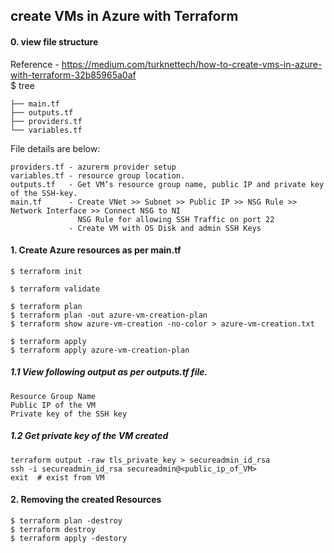 ## create VMs in Azure with Terraform

#### 0. view file structure
Reference - https://medium.com/turknettech/how-to-create-vms-in-azure-with-terraform-32b85965a0af</br>
$ tree  
```
├── main.tf
├── outputs.tf
├── providers.tf
└── variables.tf
```
File details are below:
```
providers.tf - azurerm provider setup
variables.tf - resource group location.
outputs.tf   - Get VM’s resource group name, public IP and private key of the SSH-key.
main.tf      - Create VNet >> Subnet >> Public IP >> NSG Rule >> Network Interface >> Connect NSG to NI 
               NSG Rule for allowing SSH Traffic on port 22 
             - Create VM with OS Disk and admin SSH Keys
```
#### 1. Create Azure resources as per main.tf 
```
$ terraform init

$ terraform validate 

$ terraform plan
$ terraform plan -out azure-vm-creation-plan
$ terraform show azure-vm-creation -no-color > azure-vm-creation.txt

$ terraform apply
$ terraform apply azure-vm-creation-plan
```
##### 1.1 View following output as per outputs.tf file.
```
Resource Group Name
Public IP of the VM
Private key of the SSH key
```
##### 1.2 Get private key of the VM created 
```
terraform output -raw tls_private_key > secureadmin_id_rsa
ssh -i secureadmin_id_rsa secureadmin@<public_ip_of_VM>
exit  # exist from VM
```
#### 2. Removing the created Resources
```
$ terraform plan -destroy
$ terraform destroy 
$ terraform apply -destory 
```
